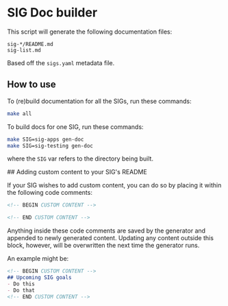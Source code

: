 # SIG Doc builder

This script will generate the following documentation files:

```
sig-*/README.md
sig-list.md
```

Based off the `sigs.yaml` metadata file.

## How to use

To (re)build documentation for all the SIGs, run these commands:

```bash
make all
```

To build docs for one SIG, run these commands:

```bash
make SIG=sig-apps gen-doc
make SIG=sig-testing gen-doc
```

where the `SIG` var refers to the directory being built.

## Adding custom content to your SIG's README

If your SIG wishes to add custom content, you can do so by placing it within
the following code comments:

```markdown
<!-- BEGIN CUSTOM CONTENT -->

<!-- END CUSTOM CONTENT -->
```

Anything inside these code comments are saved by the generator and appended
to newly generated content. Updating any content outside this block, however,
will be overwritten the next time the generator runs.

An example might be:

```markdown
<!-- BEGIN CUSTOM CONTENT -->
## Upcoming SIG goals
- Do this
- Do that
<!-- END CUSTOM CONTENT -->
```
